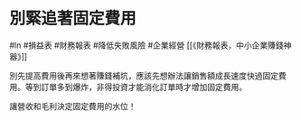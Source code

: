 # 別緊追著固定費用
#ln #損益表 #財務報表 #降低失敗風險 #企業經營
[[《財務報表，中小企業賺錢神器》]]

別先提高費用後再來想著賺錢補坑，應該先想辦法讓銷售額成長速度快過固定費用。等到訂單多到爆炸，非得投資才能消化訂單時才增加固定費用。

讓營收和毛利決定固定費用的水位！
